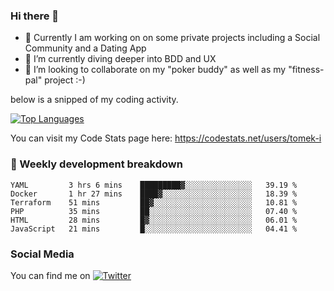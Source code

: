 ### Hi there 👋


- 🔭 Currently I am working on on some private projects including a Social Community and a Dating App
- 🌱 I’m currently diving deeper into BDD and UX
- 👯 I’m looking to collaborate on my "poker buddy" as well as my "fitness-pal" project :-)

below is a snipped of my coding activity.
<!--
**tomek-i/tomek-i** is a ✨ _special_ ✨ repository because its `README.md` (this file) appears on your GitHub profile.

Here are some ideas to get you started:

- 🔭 I’m currently working on ...
- 🌱 I’m currently learning ...
- 👯 I’m looking to collaborate on ...
- 🤔 I’m looking for help with ...
- 💬 Ask me about ...
- 📫 How to reach me: ...
- 😄 Pronouns: ...
- ⚡ Fun fact: ...
-->
[![Top Languages](https://github-readme-stats.vercel.app/api/top-langs/?username=tomek-i&layout=compact)](https://github.com/tomek-i)

You can visit my Code Stats page here: https://codestats.net/users/tomek-i

### 💬 Weekly development breakdown
<!--START_SECTION:waka-->

```text
YAML         3 hrs 6 mins    █████████▓░░░░░░░░░░░░░░░   39.19 %
Docker       1 hr 27 mins    ████▓░░░░░░░░░░░░░░░░░░░░   18.39 %
Terraform    51 mins         ██▓░░░░░░░░░░░░░░░░░░░░░░   10.81 %
PHP          35 mins         ██░░░░░░░░░░░░░░░░░░░░░░░   07.40 %
HTML         28 mins         █▓░░░░░░░░░░░░░░░░░░░░░░░   06.01 %
JavaScript   21 mins         █░░░░░░░░░░░░░░░░░░░░░░░░   04.41 %
```

<!--END_SECTION:waka-->

<!-- Actual text -->

### Social Media
You can find me on [![Twitter][1.2]][1]

<!-- Icons -->

[1.2]: http://i.imgur.com/wWzX9uB.png 


<!-- Links to your social media accounts -->

[1]: https://twitter.com/tomek_i
